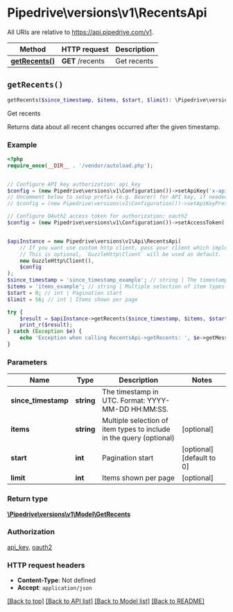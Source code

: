 # Pipedrive\versions\v1\RecentsApi

All URIs are relative to https://api.pipedrive.com/v1.

Method | HTTP request | Description
------------- | ------------- | -------------
[**getRecents()**](RecentsApi.md#getRecents) | **GET** /recents | Get recents


## `getRecents()`

```php
getRecents($since_timestamp, $items, $start, $limit): \Pipedrive\versions\v1\Model\GetRecents
```

Get recents

Returns data about all recent changes occurred after the given timestamp.

### Example

```php
<?php
require_once(__DIR__ . '/vendor/autoload.php');


// Configure API key authorization: api_key
$config = (new Pipedrive\versions\v1\Configuration())->setApiKey('x-api-token', 'YOUR_API_KEY');
// Uncomment below to setup prefix (e.g. Bearer) for API key, if needed
// $config = (new Pipedrive\versions\v1\Configuration())->setApiKeyPrefix('x-api-token', 'Bearer');

// Configure OAuth2 access token for authorization: oauth2
$config = (new Pipedrive\versions\v1\Configuration())->setAccessToken('YOUR_ACCESS_TOKEN');


$apiInstance = new Pipedrive\versions\v1\Api\RecentsApi(
    // If you want use custom http client, pass your client which implements `GuzzleHttp\ClientInterface`.
    // This is optional, `GuzzleHttp\Client` will be used as default.
    new GuzzleHttp\Client(),
    $config
);
$since_timestamp = 'since_timestamp_example'; // string | The timestamp in UTC. Format: YYYY-MM-DD HH:MM:SS.
$items = 'items_example'; // string | Multiple selection of item types to include in the query (optional)
$start = 0; // int | Pagination start
$limit = 56; // int | Items shown per page

try {
    $result = $apiInstance->getRecents($since_timestamp, $items, $start, $limit);
    print_r($result);
} catch (Exception $e) {
    echo 'Exception when calling RecentsApi->getRecents: ', $e->getMessage(), PHP_EOL;
}
```

### Parameters

Name | Type | Description  | Notes
------------- | ------------- | ------------- | -------------
 **since_timestamp** | **string**| The timestamp in UTC. Format: YYYY-MM-DD HH:MM:SS. |
 **items** | **string**| Multiple selection of item types to include in the query (optional) | [optional]
 **start** | **int**| Pagination start | [optional] [default to 0]
 **limit** | **int**| Items shown per page | [optional]

### Return type

[**\Pipedrive\versions\v1\Model\GetRecents**](../Model/GetRecents.md)

### Authorization

[api_key](../README.md#api_key), [oauth2](../README.md#oauth2)

### HTTP request headers

- **Content-Type**: Not defined
- **Accept**: `application/json`

[[Back to top]](#) [[Back to API list]](../README.md#documentation-for-api-endpoints)
[[Back to Model list]](../README.md#documentation-for-models)
[[Back to README]](../README.md)
